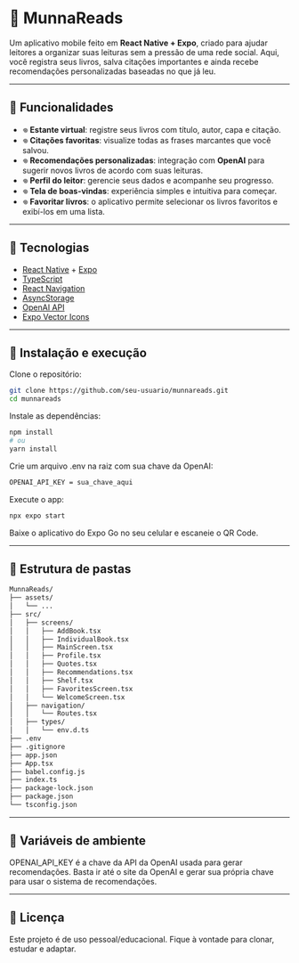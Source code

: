 # 🍰  MunnaReads  

Um aplicativo mobile feito em **React Native + Expo**, criado para ajudar leitores a organizar suas leituras sem a pressão de uma rede social. Aqui, você registra seus livros, salva citações importantes e ainda recebe recomendações personalizadas baseadas no que já leu.  

---

## 🍰  Funcionalidades  

- 𖦹 **Estante virtual**: registre seus livros com título, autor, capa e citação.  
- 𖦹 **Citações favoritas**: visualize todas as frases marcantes que você salvou.  
- 𖦹 **Recomendações personalizadas**: integração com **OpenAI** para sugerir novos livros de acordo com suas leituras.  
- 𖦹 **Perfil do leitor**: gerencie seus dados e acompanhe seu progresso.  
- 𖦹 **Tela de boas-vindas**: experiência simples e intuitiva para começar.
- 𖦹 **Favoritar livros**: o aplicativo permite selecionar os livros favoritos e exibí-los em uma lista.

---

## 🍰  Tecnologias  

- [React Native](https://reactnative.dev/) + [Expo](https://expo.dev/)  
- [TypeScript](https://www.typescriptlang.org/)  
- [React Navigation](https://reactnavigation.org/)  
- [AsyncStorage](https://react-native-async-storage.github.io/async-storage/)  
- [OpenAI API](https://platform.openai.com/)  
- [Expo Vector Icons](https://icons.expo.fyi/)  

---

## 🍰  Instalação e execução  

Clone o repositório:  
```bash
git clone https://github.com/seu-usuario/munnareads.git
cd munnareads
```

Instale as dependências:
```bash
npm install
# ou
yarn install
```

Crie um arquivo .env na raiz com sua chave da OpenAI:
```bash
OPENAI_API_KEY = sua_chave_aqui
```

Execute o app:
```bash
npx expo start
```

Baixe o aplicativo do Expo Go no seu celular e escaneie o QR Code.

---

## 🍰  Estrutura de pastas 
```bash
MunnaReads/
├── assets/
│   └── ...
├── src/
│   ├── screens/
│   │   ├── AddBook.tsx
│   │   ├── IndividualBook.tsx
│   │   ├── MainScreen.tsx
│   │   ├── Profile.tsx
│   │   ├── Quotes.tsx
│   │   ├── Recommendations.tsx
│   │   ├── Shelf.tsx
│   │   ├── FavoritesScreen.tsx
│   │   └── WelcomeScreen.tsx
│   ├── navigation/
│   │   └── Routes.tsx
│   ├── types/
│   │   └── env.d.ts
├── .env
├── .gitignore
├── app.json
├── App.tsx
├── babel.config.js
├── index.ts
├── package-lock.json
├── package.json
└── tsconfig.json
```

---

## 🍰  Variáveis de ambiente
OPENAI_API_KEY é a chave da API da OpenAI usada para gerar recomendações. Basta ir até o site da OpenAI e gerar sua própria chave para usar o sistema de recomendações.

---

## 🍰  Licença
Este projeto é de uso pessoal/educacional. Fique à vontade para clonar, estudar e adaptar.
